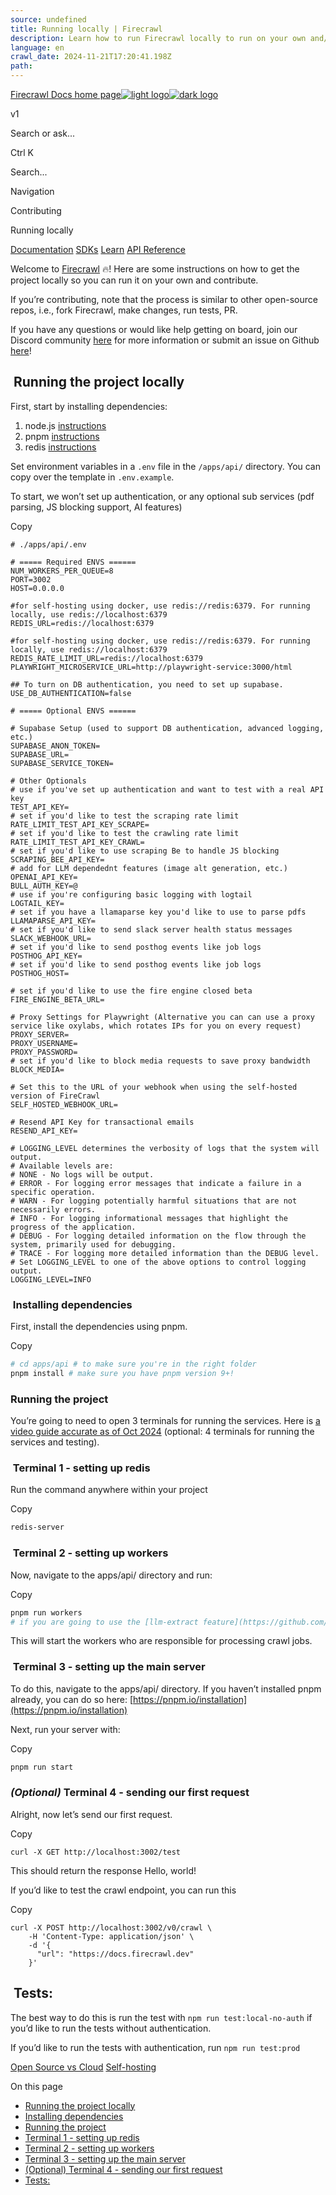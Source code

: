 ```yaml
---
source: undefined
title: Running locally | Firecrawl
description: Learn how to run Firecrawl locally to run on your own and/or contribute to the project.
language: en
crawl_date: 2024-11-21T17:20:41.198Z
path: 
---
```


[Firecrawl Docs home page![light logo](https://mintlify.s3-us-west-1.amazonaws.com/firecrawl/logo/light.svg)![dark logo](https://mintlify.s3-us-west-1.amazonaws.com/firecrawl/logo/dark.svg)](https://firecrawl.dev)

v1

Search or ask...

Ctrl K

Search...

Navigation

Contributing

Running locally

[Documentation](/introduction) [SDKs](/sdks/overview) [Learn](https://www.firecrawl.dev/blog/category/tutorials) [API Reference](/api-reference/introduction)

Welcome to [Firecrawl](https://firecrawl.dev) 🔥! Here are some instructions on how to get the project locally so you can run it on your own and contribute.

If you’re contributing, note that the process is similar to other open-source repos, i.e., fork Firecrawl, make changes, run tests, PR.

If you have any questions or would like help getting on board, join our Discord community [here](https://discord.gg/gSmWdAkdwd) for more information or submit an issue on Github [here](https://github.com/mendableai/firecrawl/issues/new/choose)!

## [​](\#running-the-project-locally)  Running the project locally

First, start by installing dependencies:

1. node.js [instructions](https://nodejs.org/en/learn/getting-started/how-to-install-nodejs)
2. pnpm [instructions](https://pnpm.io/installation)
3. redis [instructions](https://redis.io/docs/latest/operate/oss_and_stack/install/install-redis/)

Set environment variables in a `.env` file in the `/apps/api/` directory. You can copy over the template in `.env.example`.

To start, we won’t set up authentication, or any optional sub services (pdf parsing, JS blocking support, AI features)

Copy

```
# ./apps/api/.env

# ===== Required ENVS ======
NUM_WORKERS_PER_QUEUE=8
PORT=3002
HOST=0.0.0.0

#for self-hosting using docker, use redis://redis:6379. For running locally, use redis://localhost:6379
REDIS_URL=redis://localhost:6379

#for self-hosting using docker, use redis://redis:6379. For running locally, use redis://localhost:6379
REDIS_RATE_LIMIT_URL=redis://localhost:6379
PLAYWRIGHT_MICROSERVICE_URL=http://playwright-service:3000/html

## To turn on DB authentication, you need to set up supabase.
USE_DB_AUTHENTICATION=false

# ===== Optional ENVS ======

# Supabase Setup (used to support DB authentication, advanced logging, etc.)
SUPABASE_ANON_TOKEN=
SUPABASE_URL=
SUPABASE_SERVICE_TOKEN=

# Other Optionals
# use if you've set up authentication and want to test with a real API key
TEST_API_KEY=
# set if you'd like to test the scraping rate limit
RATE_LIMIT_TEST_API_KEY_SCRAPE=
# set if you'd like to test the crawling rate limit
RATE_LIMIT_TEST_API_KEY_CRAWL=
# set if you'd like to use scraping Be to handle JS blocking
SCRAPING_BEE_API_KEY=
# add for LLM dependednt features (image alt generation, etc.)
OPENAI_API_KEY=
BULL_AUTH_KEY=@
# use if you're configuring basic logging with logtail
LOGTAIL_KEY=
# set if you have a llamaparse key you'd like to use to parse pdfs
LLAMAPARSE_API_KEY=
# set if you'd like to send slack server health status messages
SLACK_WEBHOOK_URL=
# set if you'd like to send posthog events like job logs
POSTHOG_API_KEY=
# set if you'd like to send posthog events like job logs
POSTHOG_HOST=

# set if you'd like to use the fire engine closed beta
FIRE_ENGINE_BETA_URL=

# Proxy Settings for Playwright (Alternative you can can use a proxy service like oxylabs, which rotates IPs for you on every request)
PROXY_SERVER=
PROXY_USERNAME=
PROXY_PASSWORD=
# set if you'd like to block media requests to save proxy bandwidth
BLOCK_MEDIA=

# Set this to the URL of your webhook when using the self-hosted version of FireCrawl
SELF_HOSTED_WEBHOOK_URL=

# Resend API Key for transactional emails
RESEND_API_KEY=

# LOGGING_LEVEL determines the verbosity of logs that the system will output.
# Available levels are:
# NONE - No logs will be output.
# ERROR - For logging error messages that indicate a failure in a specific operation.
# WARN - For logging potentially harmful situations that are not necessarily errors.
# INFO - For logging informational messages that highlight the progress of the application.
# DEBUG - For logging detailed information on the flow through the system, primarily used for debugging.
# TRACE - For logging more detailed information than the DEBUG level.
# Set LOGGING_LEVEL to one of the above options to control logging output.
LOGGING_LEVEL=INFO

```

### [​](\#installing-dependencies)  Installing dependencies

First, install the dependencies using pnpm.

Copy

```bash
# cd apps/api # to make sure you're in the right folder
pnpm install # make sure you have pnpm version 9+!

```

### [​](\#running-the-project)  Running the project

You’re going to need to open 3 terminals for running the services. Here is [a video guide accurate as of Oct 2024](https://youtu.be/LHqg5QNI4UY) (optional: 4 terminals for running the services and testing).

### [​](\#terminal-1-setting-up-redis)  Terminal 1 - setting up redis

Run the command anywhere within your project

Copy

```bash
redis-server

```

### [​](\#terminal-2-setting-up-workers)  Terminal 2 - setting up workers

Now, navigate to the apps/api/ directory and run:

Copy

```bash
pnpm run workers
# if you are going to use the [llm-extract feature](https://github.com/mendableai/firecrawl/pull/586/), you should also export OPENAI_API_KEY=sk-______

```

This will start the workers who are responsible for processing crawl jobs.

### [​](\#terminal-3-setting-up-the-main-server)  Terminal 3 - setting up the main server

To do this, navigate to the apps/api/ directory. If you haven’t installed pnpm already, you can do so here: [https://pnpm.io/installation](https://pnpm.io/installation)

Next, run your server with:

Copy

```bash
pnpm run start

```

### [​](\#optional-terminal-4-sending-our-first-request)  _(Optional)_ Terminal 4 - sending our first request

Alright, now let’s send our first request.

Copy

```curl
curl -X GET http://localhost:3002/test

```

This should return the response Hello, world!

If you’d like to test the crawl endpoint, you can run this

Copy

```curl
curl -X POST http://localhost:3002/v0/crawl \
    -H 'Content-Type: application/json' \
    -d '{
      "url": "https://docs.firecrawl.dev"
    }'

```

## [​](\#tests)  Tests:

The best way to do this is run the test with `npm run test:local-no-auth` if you’d like to run the tests without authentication.

If you’d like to run the tests with authentication, run `npm run test:prod`

[Open Source vs Cloud](/contributing/open-source-or-cloud) [Self-hosting](/contributing/self-host)

On this page

- [Running the project locally](#running-the-project-locally)
- [Installing dependencies](#installing-dependencies)
- [Running the project](#running-the-project)
- [Terminal 1 - setting up redis](#terminal-1-setting-up-redis)
- [Terminal 2 - setting up workers](#terminal-2-setting-up-workers)
- [Terminal 3 - setting up the main server](#terminal-3-setting-up-the-main-server)
- [(Optional) Terminal 4 - sending our first request](#optional-terminal-4-sending-our-first-request)
- [Tests:](#tests)

